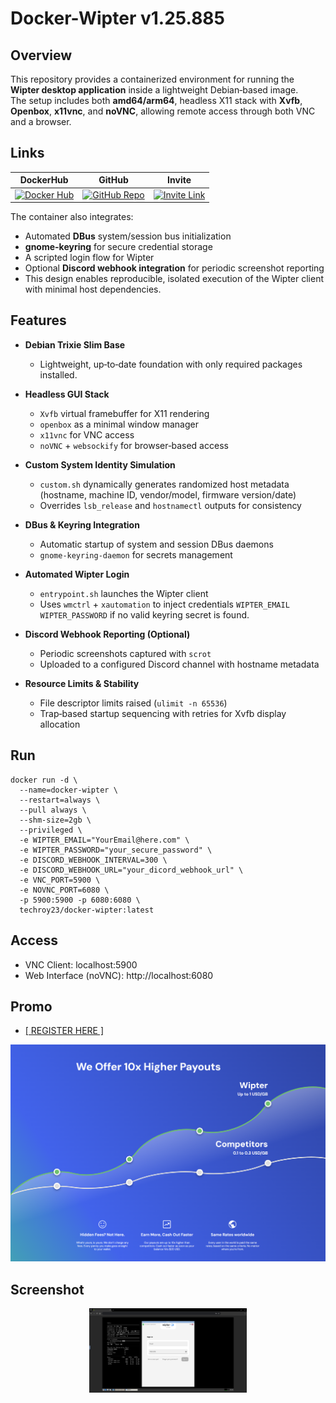 # Docker-Wipter v1.25.885
 
## Overview
This repository provides a containerized environment for running the **Wipter desktop application** inside a lightweight Debian‑based image.  
The setup includes both **amd64/arm64**, headless X11 stack with **Xvfb**, **Openbox**, **x11vnc**, and **noVNC**, allowing remote access through both VNC and a browser.  

## Links
| DockerHub | GitHub | Invite |
|----------|----------|----------|
| [![Docker Hub](https://img.shields.io/badge/ㅤ-View%20on%20Docker%20Hub-blue?logo=docker&style=for-the-badge)](https://hub.docker.com/r/techroy23/docker-wipter) | [![GitHub Repo](https://img.shields.io/badge/ㅤ-View%20on%20GitHub-black?logo=github&style=for-the-badge)](https://github.com/techroy23/Docker-Wipter) | [![Invite Link](https://img.shields.io/badge/ㅤ-Join%20Wipter%20Now-brightgreen?logo=linktree&style=for-the-badge)](https://wipter.com/register?via=66075F1E60) |

The container also integrates:
- Automated **DBus** system/session bus initialization
- **gnome-keyring** for secure credential storage
- A scripted login flow for Wipter
- Optional **Discord webhook integration** for periodic screenshot reporting
- This design enables reproducible, isolated execution of the Wipter client with minimal host dependencies.

## Features
- **Debian Trixie Slim Base**  
  - Lightweight, up‑to‑date foundation with only required packages installed.

- **Headless GUI Stack**  
  - `Xvfb` virtual framebuffer for X11 rendering  
  - `openbox` as a minimal window manager  
  - `x11vnc` for VNC access  
  - `noVNC` + `websockify` for browser‑based access

- **Custom System Identity Simulation**  
  - `custom.sh` dynamically generates randomized host metadata (hostname, machine ID, vendor/model, firmware version/date)  
  - Overrides `lsb_release` and `hostnamectl` outputs for consistency

- **DBus & Keyring Integration**  
  - Automatic startup of system and session DBus daemons  
  - `gnome-keyring-daemon` for secrets management  

- **Automated Wipter Login**  
  - `entrypoint.sh` launches the Wipter client  
  - Uses `wmctrl` + `xautomation` to inject credentials `WIPTER_EMAIL` `WIPTER_PASSWORD` if no valid keyring secret is found.

- **Discord Webhook Reporting (Optional)**  
  - Periodic screenshots captured with `scrot`  
  - Uploaded to a configured Discord channel with hostname metadata

- **Resource Limits & Stability**  
  - File descriptor limits raised (`ulimit -n 65536`)  
  - Trap‑based startup sequencing with retries for Xvfb display allocation

## Run
```
docker run -d \
  --name=docker-wipter \
  --restart=always \
  --pull always \
  --shm-size=2gb \
  --privileged \
  -e WIPTER_EMAIL="YourEmail@here.com" \
  -e WIPTER_PASSWORD="your_secure_password" \
  -e DISCORD_WEBHOOK_INTERVAL=300 \
  -e DISCORD_WEBHOOK_URL="your_dicord_webhook_url" \
  -e VNC_PORT=5900 \
  -e NOVNC_PORT=6080 \
  -p 5900:5900 -p 6080:6080 \
  techroy23/docker-wipter:latest
```

## Access
- VNC Client: localhost:5900
- Web Interface (noVNC): http://localhost:6080

## Promo
<ul><li><a href="https://wipter.com/register?via=66075F1E60"> [ REGISTER HERE ] </a></li></ul>
<div align="center">
  <a width="50%" href="https://wipter.com/register?via=66075F1E60">
    <img src="https://raw.githubusercontent.com/techroy23/Docker-Wipter/refs/heads/main/screenshot/img0.png" alt="Alt text">
  </a>
</div>

## Screenshot
<div align="center">
  <img width="50%" src="https://raw.githubusercontent.com/techroy23/Docker-Wipter/refs/heads/main/screenshot/img1.png" alt="Alt text">
</div>



